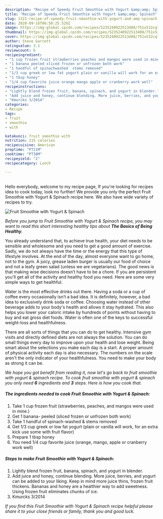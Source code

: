 ```yaml
---
description: "Recipe of Speedy Fruit Smoothie with Yogurt &amp;amp; Spinach"
title: "Recipe of Speedy Fruit Smoothie with Yogurt &amp;amp; Spinach"
slug: 1321-recipe-of-speedy-fruit-smoothie-with-yogurt-and-amp-spinach
date: 2020-09-16T06:50:25.528Z
image: https://img-global.cpcdn.com/recipes/5235240922513408/751x532cq70/fruit-smoothie-with-yogurt-spinach-recipe-main-photo.jpg
thumbnail: https://img-global.cpcdn.com/recipes/5235240922513408/751x532cq70/fruit-smoothie-with-yogurt-spinach-recipe-main-photo.jpg
cover: https://img-global.cpcdn.com/recipes/5235240922513408/751x532cq70/fruit-smoothie-with-yogurt-spinach-recipe-main-photo.jpg
author: Steve Garrett
ratingvalue: 3.1
reviewcount: 6
recipeingredient:
- "1 cup frozen fruit strawberries peaches and mangos were used in mine"
- "1 banana peeled sliced frozen or unfrozen both work"
- "1 handful of spinachwashed  stems removed"
- "1/3 cup greek or low fat yogurt plain or vanilla will work for an extra kick use some with fruit flavor"
- "1 tbsp honey"
- "1/4 cup favorite juice orange mango apple or cranberry work well"
recipeinstructions:
- "Lightly blend frozen fruit, banana, spinach, and yogurt in blender."
- "Add juice and honey, continue blending. More juice, berries, and yogurt can be added to your liking. Keep in mind more juice thins, frozen fruit thickens. Bananas and honey are a healthier way to add sweetness. Using frozen fruit eliminates chunks of ice."
- "Kmurcks 3/2014"
categories:
- Recipe
tags:
- fruit
- smoothie
- with

katakunci: fruit smoothie with 
nutrition: 215 calories
recipecuisine: American
preptime: "PT21M"
cooktime: "PT38M"
recipeyield: "2"
recipecategory: Lunch

---
```

<br>
Hello everybody, welcome to my recipe page, If you're looking for recipes idea to cook today, look no further! We provide you only the perfect Fruit Smoothie with Yogurt &amp; Spinach recipe here. We also have wide variety of recipes to try.
<br>


![Fruit Smoothie with Yogurt &amp; Spinach](https://img-global.cpcdn.com/recipes/5235240922513408/751x532cq70/fruit-smoothie-with-yogurt-spinach-recipe-main-photo.jpg)

<i>Before you jump to Fruit Smoothie with Yogurt &amp; Spinach recipe, you may want to read this short interesting healthy tips about <strong>The Basics of Being Healthy</strong>.</i>

You already understand that, to achieve true health, your diet needs to be sensible and wholesome and you need to get a good amount of exercise. Sadly, we do not always have the time or the energy that this type of lifestyle involves. At the end of the day, almost everyone want to go home, not to the gym. A juicy, grease laden burger is usually our food of choice and not a leafy green salad (unless we are vegetarians). The good news is that making wise decisions doesn’t have to be a chore. If you are persistent you'll get all of the activity and healthy food you need. Here are some very simple ways to get healthful.

Water is the most effective drinks out there. Having a soda or a cup of coffee every occasionally isn’t a bad idea. It is definitely, however, a bad idea to exclusively drink soda or coffee. Choosing water instead of other beverage adds to your body's health and allows it stay hydrated. This also helps you lower your caloric intake by hundreds of points without having to buy and eat gross diet foods. Water is often one of the keys to successful weight-loss and healthfulness.

There are all sorts of things that you can do to get healthy. Intensive gym visits and directly defined diets are not always the solution. You can do small things every day to improve upon your health and lose weight. Being smart about the selections you make each day is a start. A proper amount of physical activity each day is also necessary. The numbers on the scale aren't the only indicator of your healthfulness. You need to make your body as strong it can be. 


<i>We hope you got benefit from reading it, now let's go back to fruit smoothie with yogurt &amp; spinach recipe. To cook fruit smoothie with yogurt &amp; spinach you only need <strong>6</strong> ingredients and <strong>3</strong> steps. Here is how you cook that.
</i>

##### The ingredients needed to cook Fruit Smoothie with Yogurt &amp; Spinach:

1. Take 1 cup frozen fruit (strawberries, peaches, and mangos were used in mine.)
1. Get 1 banana- peeled (sliced frozen or unfrozen both work)
1. Take 1 handful of spinach-washed &amp; stems removed
1. Get 1/3 cup greek or low fat yogurt (plain or vanilla will work, for an extra kick use some with fruit flavor)
1. Prepare 1 tbsp honey
1. You need 1/4 cup favorite juice (orange, mango, apple or cranberry work well)


##### Steps to make Fruit Smoothie with Yogurt &amp; Spinach:

1. Lightly blend frozen fruit, banana, spinach, and yogurt in blender.
1. Add juice and honey, continue blending. More juice, berries, and yogurt can be added to your liking. Keep in mind more juice thins, frozen fruit thickens. Bananas and honey are a healthier way to add sweetness. Using frozen fruit eliminates chunks of ice.
1. Kmurcks 3/2014


<i>If you find this Fruit Smoothie with Yogurt &amp; Spinach recipe helpful please share it to your close friends or family, thank you and good luck.</i>
